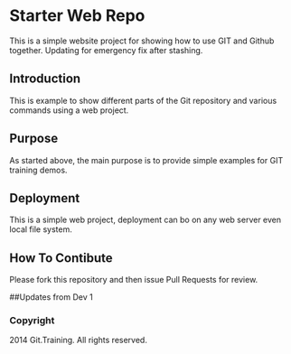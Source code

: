 # Starter Web Repo

 This is a simple website project for showing how to use GIT and Github together. Updating for emergency fix after stashing.

## Introduction

This is example to show different parts of the Git repository and various commands using a web project.

## Purpose

As started above, the main purpose is to provide simple examples for GIT training demos.

## Deployment

This is a simple web project, deployment can bo on any web server even local file system.

## How To Contibute

Please fork this repository and then issue Pull Requests for review.

##Updates from Dev 1

### Copyright
2014 Git.Training. All rights reserved.
